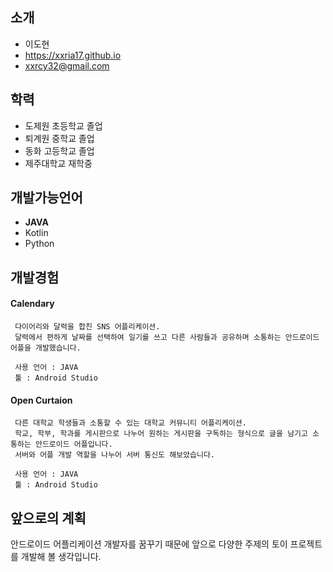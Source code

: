 
## 소개

* 이도현
* https://xxria17.github.io
* xxrcy32@gmail.com

## 학력

* 도제원 초등학교 졸업
* 퇴계원 중학교 졸업
* 동화 고등학교 졸업
* 제주대학교 재학중


## 개발가능언어

* __JAVA__
* Kotlin
* Python

## 개발경험

#### Calendary
     다이어리와 달력을 합친 SNS 어플리케이션.
     달력에서 편하게 날짜를 선택하여 일기를 쓰고 다른 사람들과 공유하며 소통하는 안드로이드 어플을 개발했습니다.
     
     사용 언어 : JAVA
     툴 : Android Studio
     
#### Open Curtaion
     다른 대학교 학생들과 소통할 수 있는 대학교 커뮤니티 어플리케이션.
     학교, 학부, 학과를 게시판으로 나누어 원하는 게시판을 구독하는 형식으로 글을 남기고 소통하는 안드로이드 어플입니다.
     서버와 어플 개발 역할을 나누어 서버 통신도 해보았습니다.
     
     사용 언어 : JAVA
     툴 : Android Studio
     
     
## 앞으로의 계획
   안드로이드 어플리케이션 개발자를 꿈꾸기 때문에 앞으로 다양한 주제의 토이 프로젝트를 개발해 볼 생각입니다.

